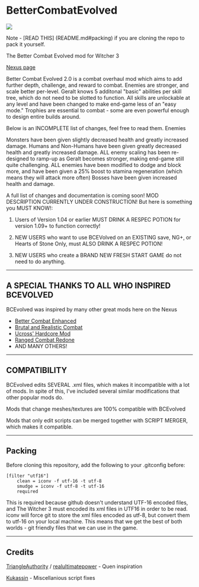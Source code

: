 # BetterCombatEvolved

![](http://i1345.photobucket.com/albums/p662/sekrosis/w3fight_zpsfcm1puo5.jpg)

Note - [READ THIS] (README.md#packing) if you are cloning the repo to pack it yourself.

The Better Combat Evolved mod for Witcher 3

[Nexus page](http://www.nexusmods.com/witcher3/mods/769/?)

Better Combat Evolved 2.0 is a combat overhaul mod which aims to add further depth, challenge, and reward to combat. Enemies are stronger, and scale better per-level. Geralt knows 5 additonal "basic" abilities per skill tree, which do not need to be slotted to function. All skills are unlockable at any level and have been changed to make end-game less of an "easy mode." Trophies are essential to combat - some are even powerful enough to design entire builds around.

Below is an INCOMPLETE list of changes, feel free to read them. 
Enemies

Monsters have been given slightly decreased health and greatly increased damage.
Humans and Non-Humans have been given greatly decreased health and greatly increased damage.
ALL enemy scaling has been re-designed to ramp-up as Geralt becomes stronger, making end-game still quite challenging. 
ALL enemies have been modified to dodge and block more, and have been given a 25% boost to stamina regeneration (which means they will attack more often)
Bosses have been given increased health and damage. 


A full list of changes and documentation is coming soon!
MOD DESCRIPTION CURRENTLY UNDER CONSTRUCTION! But here is something you MUST KNOW!:

1. Users of Version 1.04 or earlier MUST DRINK A RESPEC POTION for version 1.09+ to function correctly!

2. NEW USERS who want to use BCEVolved on an EXISTING save, NG+, or Hearts of Stone Only, must ALSO DRINK A RESPEC POTION!

3. NEW USERS who create a BRAND NEW FRESH START GAME do not need to do anything. 

--------------------------------------------------------------------------------------------------
A SPECIAL THANKS TO ALL WHO INSPIRED BCEVOLVED
--------------------------------------------------------------------------------------------------
BCEvolved was inspired by many other great mods here on the Nexus
* [Better Combat Enhanced](http://www.nexusmods.com/witcher3/mods/212/?)
* [Brutal and Realistic Combat](http://www.nexusmods.com/witcher3/mods/467/?)
* [Ucross' Hardcore Mod](http://www.nexusmods.com/witcher3/mods/139/?)
* [Ranged Combat Redone](http://www.nexusmods.com/witcher3/mods/302/?)
* AND MANY OTHERS!

--------------------------------------------------------------------------------------------------
COMPATIBILITY
--------------------------------------------------------------------------------------------------
BCEvolved edits SEVERAL .xml files, which makes it incompatible with a lot of mods. In spite of this, I've included several similar modifications that other popular mods do.

Mods that change meshes/textures are 100% compatible with BCEvolved

Mods that only edit scripts can be merged together with SCRIPT MERGER, which makes it compatible.

--------------------------------------------------------------------------------------------------
Packing
--------------------------------------------------------------------------------------------------
Before cloning this repository, add the following to your .gitconfig before:
```
[filter "utf16"]
	clean = iconv -f utf-16 -t utf-8
	smudge = iconv -f utf-8 -t utf-16
	required
```
This is required because github doesn't understand UTF-16 encoded files, and The Witcher 3 must encoded its xml files in UTF16 in order to be read.
iconv will force git to store the xml files encoded as utf-8, but convert them to utf-16 on your local machine.
This means that we get the best of both worlds - git friendly files that we can use in the game.

--------------------------------------------------------------------------------------------------
Credits
--------------------------------------------------------------------------------------------------
[TriangleAuthority](https://github.com/TriangleAuthority) / [realultimatepower](http://www.nexusmods.com/witcher3/users/3176219) - Quen inspiration

[Kukassin](http://www.nexusmods.com/witcher3/users/2397035/?tb=mods&pUp=1) - Miscellanious script fixes
